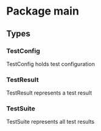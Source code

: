 # Package main

## Types

### TestConfig

TestConfig holds test configuration


### TestResult

TestResult represents a test result


### TestSuite

TestSuite represents all test results


